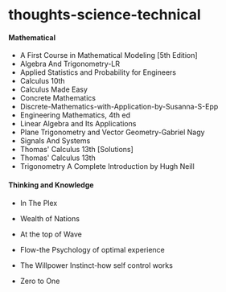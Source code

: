 # thoughts-science-technical

#### Mathematical
* A First Course in Mathematical Modeling [5th Edition]
* Algebra And Trigonometry-LR
* Applied Statistics and Probability for Engineers
* Calculus 10th
* Calculus Made Easy
* Concrete Mathematics
* Discrete-Mathematics-with-Application-by-Susanna-S-Epp
* Engineering Mathematics, 4th ed
* Linear Algebra and Its Applications
* Plane Trigonometry and Vector Geometry-Gabriel Nagy
* Signals And Systems
* Thomas' Calculus 13th [Solutions]
* Thomas' Calculus 13th
* Trigonometry A Complete Introduction by Hugh Neill

#### Thinking and Knowledge
* In The Plex
* Wealth of Nations
* At the top of Wave

* Flow-the Psychology of optimal experience
* The Willpower Instinct-how self control works
* Zero to One